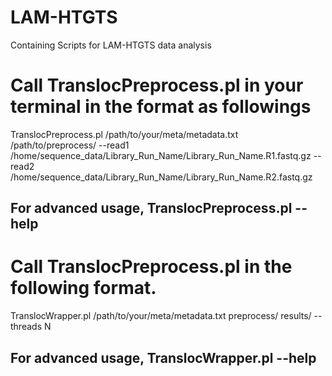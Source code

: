 # LAM-HTGTS
Containing Scripts for LAM-HTGTS data analysis
# Call TranslocPreprocess.pl in your terminal in the format as followings
TranslocPreprocess.pl /path/to/your/meta/metadata.txt /path/to/preprocess/ --read1 /home/sequence_data/Library_Run_Name/Library_Run_Name.R1.fastq.gz --read2 /home/sequence_data/Library_Run_Name/Library_Run_Name.R2.fastq.gz 
## For advanced usage, TranslocPreprocess.pl --help

# Call TranslocPreprocess.pl in the following format.
TranslocWrapper.pl /path/to/your/meta/metadata.txt preprocess/ results/ --threads N
## For advanced usage, TranslocWrapper.pl --help
